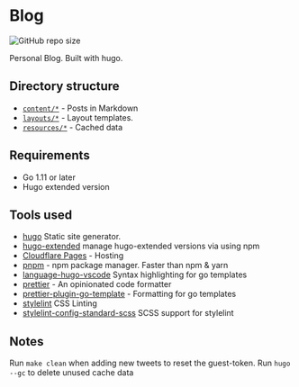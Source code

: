 # Blog

![GitHub repo size](https://img.shields.io/github/repo-size/ianmuchina/blog?color=blue)

Personal Blog. Built with hugo.

## Directory structure

- [`content/*`](/content) - Posts in Markdown
- [`layouts/*`](/layouts) - Layout templates.
- [`resources/*`](/resources/) - Cached data

## Requirements

- Go 1.11 or later
- Hugo extended version

## Tools used

- [hugo](https://github.com/gohugoio/hugo) Static site generator.
- [hugo-extended](https://www.npmjs.com/package/hugo-extended) manage
  hugo-extended versions via using npm
- [Cloudflare Pages](https://pages.cloudflare.com/) - Hosting
- [pnpm](https://pnpm.io/) - npm package manager. Faster than npm & yarn
- [language-hugo-vscode](https://github.com/theNewDynamic/language-hugo-vscode)
  Syntax highlighting for go templates
- [prettier](https://prettier.io/) - An opinionated code formatter
- [prettier-plugin-go-template](https://github.com/NiklasPor/prettier-plugin-go-template) -
  Formatting for go templates
- [stylelint](https://github.com/stylelint/stylelint) CSS Linting
- [stylelint-config-standard-scss]() SCSS support for stylelint

## Notes

Run `make clean` when adding new tweets to reset the guest-token. Run
`hugo --gc` to delete unused cache data
